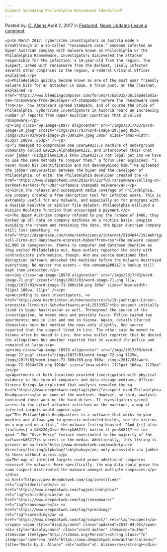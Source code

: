 ```yaml
---
Suspect Spreading Philadelphia Ransomware Identified"
---
```

<article class="post-listing post-18976 post type-post status-publish format-standard has-post-thumbnail hentry  tag-identified tag-philadelphia tag-ransomware tag-spreading tag-suspect">
    <div class="post-inner">
        <span>Posted by: <a href="https://www.deepdotweb.com/author/caliens/" title="">C. Aliens </a></span>
    <span>April 2, 2017</span>
    <span>in <a href="https://www.deepdotweb.com/category/deepdot-news/" rel="category tag">Featured</a>, <a href="https://www.deepdotweb.com/category/news-updates/" rel="category tag">News Updates</a></span>
    <span><a href="https://www.deepdotweb.com/2017/04/02/suspect-spreading-philadelphia-ransomware-identified/#respond">Leave a comment</a></span>
    </p>
    <div class="clear"></div>
    
    <p>In March 2017, cybercrime investigators in Austria made a breakthrough in a so-called “ransomware case.” Someone infected an Upper Austrian company with malware known as Philadelphia or the Philadelphia Ransomware. Investigators discovered the attacker responsible for the infection: a 19-year-old from the region. The suspect, armed with ransomware from the darknet, likely infected several other companies in the region, a Federal Criminal Officer explained.</p>
    <p>Philadelphia quickly became known as one of the most user friendly malware kits for an attacker in 2016. A forum post, on the clearnet, explained <a href="https://www.bleepingcomputer.com/forums/t/626035/philapdelphia-new-ransomware-from-developer-of-stampado/">where the ransomware came from</a>, how attackers spread Stampado, and of course the price of Philadelphia. Cybercrime investigators in Austria heard an increasing number of reports from Upper Austrian countries that involved ransomware.</p>
    <p><img class="wp-image-18977 aligncenter" src="/imgs/2017/03/word-image-28.jpeg" srcset="/imgs/2017/03/word-image-28.jpeg 853w, /imgs/2017/03/word-image-28-300x204.jpeg 300w" sizes="(max-width: 853px) 100vw, 853px" /></p>
    <p>“I managed to compromise one user&#8217;s machine of underground community called &#8220;Alphabay&#8221; and intercepted their chat over jabber (Pidgin)&#8230;I know it&#8217;s not legal but imo we have to use the same methods to conquer them,” a forum user explained. “I never doxed his identification and not deanonymised him.” He uploaded the jabber conversation between the buyer and the developer of Philadelphia. Of note: the Philadelphia developer created the <a href="https://www.deepdotweb.com/2016/07/22/fud-ransomware-selling-on-darknet-markets-for-39/">infamous Stampado malware</a>.</p>
    <p>Since the release and subsequent media coverage of Philadelphia, one company created a free decryption tool for infected users. This is extremely useful for any malware, and especially so for programs with a Russian Roulette or similar file deleter. Philadelphia utilized a Russian Roulette function that encouraged a payment.</p>
    <p>The Upper Austrian company refused to pay the ransom of $400; they backed up all data on company machines on a routine basis. Despite avoiding the ransom and retaining the data, the Upper Austrian company still lost something. <a href="http://diepresse.com/home/techscience/internet/5184844/19Jaehriger-soll-Firma-mit-Ransomware-erpresst-haben?from=rss">The malware caused $3,000 in damages</a>, thanks to computer and database downtime as they waited Philadelphia out. News outlets reported the story with contradictory information, though. And one source mentioned that decryption software unlocked the machines before the malware destroyed everything. No matter the events – the company&#8217;s backup still kept them protected.</p>
    <p><img class="wp-image-18978 aligncenter" src="/imgs/2017/03/word-image-71.png" srcset="/imgs/2017/03/word-image-71.png 711w, /imgs/2017/03/word-image-71-300x160.png 300w" sizes="(max-width: 711px) 100vw, 711px" /></p>
    <p>According to case investigators, <a href="http://www.nachrichten.at/oberoesterreich/19-jaehriger-Linzer-erpresste-Firma-mit-Schadsoftware;art4,2513352">the suspect initially lived in Upper Austria</a> as well. Throughout the course of the investigation, he moved once and possibly twice. Police raided two apartments: one in Linz and one in Vienna. Again, details blurred themselves here but muddied the news only slightly. One source reported that the suspect lived in Linz. The other said he moved to Vienna after he moved to Linz. One news outlet reported that he denied the allegations but another reported that he avoided the police and remained at large.</p>
    <p><img class="wp-image-18979 aligncenter" src="/imgs/2017/03/word-image-72.png" srcset="/imgs/2017/03/word-image-72.png 1125w, /imgs/2017/03/word-image-72-300x169.png 300w, /imgs/2017/03/word-image-72-1024x576.png 1024w" sizes="(max-width: 1125px) 100vw, 1125px" /></p>
    <p>Apartments at both locations provided investigators with physical evidence in the form of computers and data storage mediums. Officer Vincenz Kriegs-Au explained that analysis revealed the <a href="https://www.deepdotweb.com/tag/cyber/">suspect used Philadelphia Headquarters</a> on some of the machines. However, he said, analysts continued their work on the hard drives. If investigators gained access to the actual attacker interface on the machines, a map of infected targets would appear.</p>
    <p>“The Philadelphia Headquarters is a software that works on your machine and allows you to generate unlimited builds, see the victims on a map and on a list,” the malware listing boasted. “And [it] also [includes] a &#8220;Give Mercy&#8221; button if you&#8217;re too good.” The “Give Mercy” feature contributed to the majority of the software&#8217;s success in the media. Additionally, this listing is private on <a href="http://www.deepdotweb.com/marketplace-directory/listing/alphabay/">Alphabay</a>; only accessible via jabber to those without access.</p>
    <p>The map of infected targets could prove additional companies received the malware. More specifically, the map data could prove the same suspect distributed the malware amongst multiple companies.</p>
    </div>
    <a href="https://www.deepdotweb.com/tag/identified/" rel="tag">identified</a> <a href="https://www.deepdotweb.com/tag/philadelphia/" rel="tag">philadelphia</a> <a href="https://www.deepdotweb.com/tag/ransomware/" rel="tag">ransomware</a> <a href="https://www.deepdotweb.com/tag/spreading/" rel="tag">spreading</a> <a href="https://www.deepdotweb.com/tag/suspect/" rel="tag">suspect</a></span> <span style="display:none" class="updated">2017-04-02</span>
    <div style="display:none" class="vcard author" itemprop="author" itemscope itemtype="http://schema.org/Person"><strong class="fn" itemprop="name"><a href="https://www.deepdotweb.com/author/caliens/" title="Posts by C. Aliens" rel="author">C. Aliens</a></strong></div>
    
